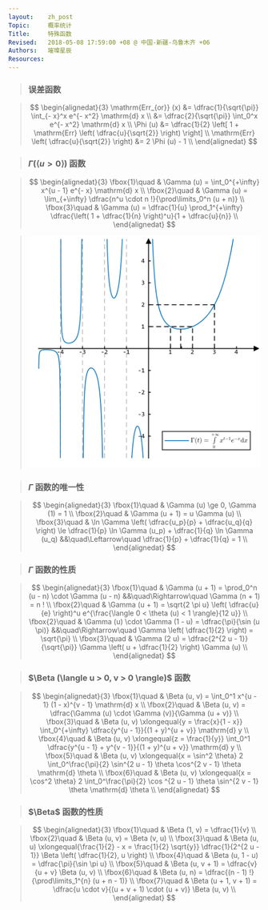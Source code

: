 ```yaml
---
layout:    zh_post
Topic:     概率统计
Title:     特殊函数
Revised:   2018-05-08 17:59:00 +08 @ 中国-新疆-乌鲁木齐 +06
Authors:   璀璨星辰
Resources:
---
```


> ### 误差函数

> $$
> \begin{alignedat}{3}
>                           \mathrm{Err_{or}} (x) &= \dfrac{1}{\sqrt{\pi}} \int_{- x}^x e^{- x^2} \mathrm{d} x \\
>                                                 &= \dfrac{2}{\sqrt{\pi}} \int_0^x e^{- x^2} \mathrm{d} x \\
>                                        \Phi (u) &= \dfrac{1}{2} \left[ 1 + \mathrm{Err} \left( \dfrac{u}{\sqrt{2}} \right) \right] \\
> \mathrm{Err} \left( \dfrac{u}{\sqrt{2}} \right) &= 2 \Phi (u) - 1 \\
> \end{alignedat}
> $$
>

> ### $\Gamma (\langle u > 0 \rangle)$ 函数

> $$
> \begin{alignedat}{3}
> \fbox{1}\quad & \Gamma (u) = \int_0^{+\infty} x^{u - 1} e^{- x} \mathrm{d} x \\
> \fbox{2}\quad & \Gamma (u) = \lim_{+\infty} \dfrac{n^u \cdot n !}{\prod\limits_0^n (u + n)} \\
> \fbox{3}\quad & \Gamma (u) = \dfrac{1}{u} \prod_1^{+\infty} \dfrac{\left( 1 + \dfrac{1}{n} \right)^u}{1 + \dfrac{u}{n}} \\
> \end{alignedat}
> $$
>

> ![max-width:360px;](figures/Gamma_Function.svg)

> ### $\Gamma$ 函数的唯一性

> $$
> \begin{alignedat}{3}
> \fbox{1}\quad & \Gamma (u) \ge 0, \Gamma (1) = 1 \\
> \fbox{2}\quad & \Gamma (u + 1) = u \Gamma (u) \\
> \fbox{3}\quad & \ln \Gamma \left( \dfrac{u_p}{p} + \dfrac{u_q}{q} \right) \le \dfrac{1}{p} \ln \Gamma (u_p) + \dfrac{1}{q} \ln \Gamma (u_q) &&\quad\Leftarrow\quad \dfrac{1}{p} + \dfrac{1}{q} = 1 \\
> \end{alignedat}
> $$
>

> ### $\Gamma$ 函数的性质

> $$
> \begin{alignedat}{3}
> \fbox{1}\quad & \Gamma (u + 1) = \prod_0^n (u - n) \cdot \Gamma (u - n)                                                           &&\quad\Rightarrow\quad \Gamma (n + 1) = n ! \\
> \fbox{2}\quad & \Gamma (u + 1) = \sqrt{2 \pi u} \left( \dfrac{u}{e} \right)^u e^{\frac{\langle 0 < \theta (u) < 1 \rangle}{12 u}} \\
> \fbox{2}\quad & \Gamma (u) \cdot \Gamma (1 - u) = \dfrac{\pi}{\sin (u \pi)}                                                       &&\quad\Rightarrow\quad \Gamma \left( \dfrac{1}{2} \right) = \sqrt{\pi} \\
> \fbox{3}\quad & \Gamma (2 u) = \dfrac{2^{2 u - 1}}{\sqrt{\pi}} \Gamma \left( u + \dfrac{1}{2} \right) \Gamma (u) \\
> \end{alignedat}
> $$
>

> ### $\Beta (\langle u > 0, v > 0 \rangle)$ 函数

> $$
> \begin{alignedat}{3}
> \fbox{1}\quad & \Beta (u, v) = \int_0^1 x^{u - 1} (1 - x)^{v - 1} \mathrm{d} x \\
> \fbox{2}\quad & \Beta (u, v) = \dfrac{\Gamma (u) \cdot \Gamma (v)}{\Gamma (u + v)} \\
> \fbox{3}\quad & \Beta (u, v) \xlongequal{y = \frac{x}{1 - x}} \int_0^{+\infty} \dfrac{y^{u - 1}}{(1 + y)^{u + v}} \mathrm{d} y \\
> \fbox{4}\quad & \Beta (u, v) \xlongequal{z = \frac{1}{y}} \int_0^1 \dfrac{y^{u - 1} + y^{v - 1}}{(1 + y)^{u + v}} \mathrm{d} y \\
> \fbox{5}\quad & \Beta (u, v) \xlongequal{x = \sin^2 \theta} 2 \int_0^\frac{\pi}{2} \sin^{2 u - 1} \theta \cos^{2 v - 1} \theta \mathrm{d} \theta \\
> \fbox{6}\quad & \Beta (u, v) \xlongequal{x = \cos^2 \theta} 2 \int_0^\frac{\pi}{2} \cos ^{2 u - 1} \theta \sin^{2 v - 1} \theta \mathrm{d} \theta \\
> \end{alignedat}
> $$
>

> ### $\Beta$ 函数的性质

> $$
> \begin{alignedat}{3}
> \fbox{1}\quad & \Beta (1, v) = \dfrac{1}{v} \\
> \fbox{2}\quad & \Beta (u, v) = \Beta (v, u) \\
> \fbox{3}\quad & \Beta (u, u) \xlongequal{\frac{1}{2} - x = \frac{1}{2} \sqrt{y}} \dfrac{1}{2^{2 u - 1}} \Beta \left( \dfrac{1}{2}, u \right) \\
> \fbox{4}\quad & \Beta (u, 1 - u) = \dfrac{\pi}{\sin \pi u}  \\
> \fbox{5}\quad & \Beta (u, v + 1) = \dfrac{v}{u + v} \Beta (u, v) \\
> \fbox{6}\quad & \Beta (u, n) = \dfrac{(n - 1) !}{\prod\limits_1^{n} (u + n - 1)} \\
> \fbox{7}\quad & \Beta (u + 1, v + 1) = \dfrac{u \cdot v}{(u + v + 1) \cdot (u + v)} \Beta (u, v) \\
> \end{alignedat}
> $$
>
